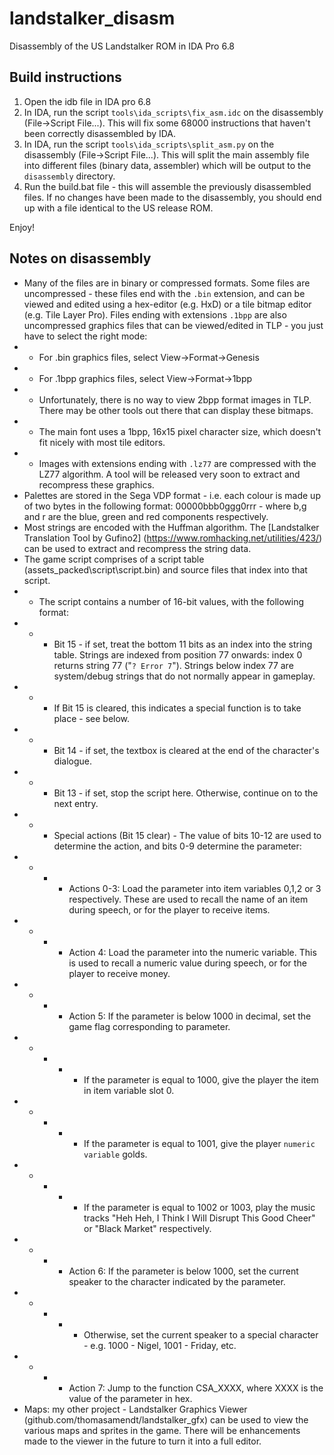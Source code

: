# landstalker_disasm

Disassembly of the US Landstalker ROM in IDA Pro 6.8

## Build instructions

1. Open the idb file in IDA pro 6.8
2. In IDA, run the script `tools\ida_scripts\fix_asm.idc` on the disassembly (File->Script File...). This will fix some 68000 instructions that haven't been correctly disassembled by IDA.
3. In IDA, run the script `tools\ida_scripts\split_asm.py` on the disassembly (File->Script File...). This will split the main assembly file into different files (binary data, assembler) which will be output to the `disassembly` directory.
4. Run the build.bat file - this will assemble the previously disassembled files. If no changes have been made to the disassembly, you should end up with a file identical to the US release ROM.

Enjoy!

## Notes on disassembly

- Many of the files are in binary or compressed formats. Some files are uncompressed - these files end with the `.bin` extension, and can be viewed and edited using a hex-editor (e.g. HxD) or a tile bitmap editor (e.g. Tile Layer Pro). Files ending with extensions `.1bpp` are also uncompressed graphics files that can be viewed/edited in TLP - you just have to select the right mode:
- - For .bin graphics files, select View->Format->Genesis
- - For .1bpp graphics files, select View->Format->1bpp
- - Unfortunately, there is no way to view 2bpp format images in TLP. There may be other tools out there that can display these bitmaps.
- - The main font uses a 1bpp, 16x15 pixel character size, which doesn't fit nicely with most tile editors.
- - Images with extensions ending with `.lz77` are compressed with the LZ77 algorithm. A tool will be released very soon to extract and recompress these graphics.
- Palettes are stored in the Sega VDP format - i.e. each colour is made up of two bytes in the following format: 00000bbb0ggg0rrr - where b,g and r are the blue, green and red components respectively.
- Most strings are encoded with the Huffman algorithm. The [Landstalker Translation Tool by Gufino2] (https://www.romhacking.net/utilities/423/) can be used to extract and recompress the string data.
- The game script comprises of a script table (assets_packed\script\script.bin) and source files that index into that script.
- - The script contains a number of 16-bit values, with the following format:
- - - Bit 15 - if set, treat the bottom 11 bits as an index into the string table. Strings are indexed from position 77 onwards: index 0 returns string 77 ("`? Error 7`"). Strings below index 77 are system/debug strings that do not normally appear in gameplay.
- - - If Bit 15 is cleared, this indicates a special function is to take place - see below.
- - - Bit 14 - if set, the textbox is cleared at the end of the character's dialogue.
- - - Bit 13 - if set, stop the script here. Otherwise, continue on to the next entry.
- - - Special actions (Bit 15 clear) - The value of bits 10-12 are used to determine the action, and bits 0-9 determine the parameter:
- - - - Actions 0-3: Load the parameter into item variables 0,1,2 or 3 respectively. These are used to recall the name of an item during speech, or for the player to receive items.
- - - - Action 4: Load the parameter into the numeric variable. This is used to recall a numeric value during speech, or for the player to receive money.
- - - - Action 5: If the parameter is below 1000 in decimal, set the game flag corresponding to parameter.
- - - - - If the parameter is equal to 1000, give the player the item in item variable slot 0.
- - - - - If the parameter is equal to 1001, give the player `numeric variable` golds.
- - - - - If the parameter is equal to 1002 or 1003, play the music tracks "Heh Heh, I Think I Will Disrupt This Good Cheer" or "Black Market" respectively.
- - - - Action 6: If the parameter is below 1000, set the current speaker to the character indicated by the parameter.
- - - - - Otherwise, set the current speaker to a special character - e.g. 1000 - Nigel, 1001 - Friday, etc.
- - - - Action 7: Jump to the function CSA_XXXX, where XXXX is the value of the parameter in hex.
- Maps: my other project - Landstalker Graphics Viewer (github.com/thomasamendt/landstalker_gfx) can be used to view the various maps and sprites in the game. There will be enhancements made to the viewer in the future to turn it into a full editor.
